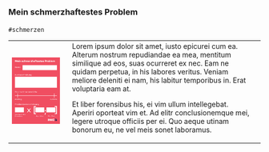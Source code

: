 <h3 id="schmerzen">Mein schmerzhaftestes Problem</h3>
<code>#schmerzen</code>
<table>
<tr>
<td>
<img src="cards/card09.png" width="90%"/>
</td>
<td>
Lorem ipsum dolor sit amet, iusto epicurei cum ea. Alterum nostrum repudiandae ea mea, mentitum similique ad eos, suas ocurreret ex nec. Eam ne quidam perpetua, in his labores veritus. Veniam meliore deleniti ei nam, his labitur temporibus in. Erat voluptaria eam at.

Et liber forensibus his, ei vim ullum intellegebat. Aperiri oporteat vim et. Ad elitr conclusionemque mei, legere utroque officiis per ei. Quo aeque utinam bonorum eu, ne vel meis sonet laboramus.
<td>
</tr>
</table>

